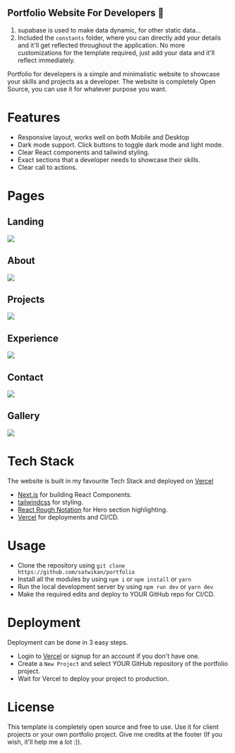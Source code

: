 <!-- https://www.freecodecamp.org/news/how-to-build-a-portfolio-site-with-nextjs-tailwindcss -->
## Portfolio Website For Developers 💯
1. supabase is used to make data dynamic, for other static data...
2. Included the `constants` folder, where you can directly add your details and it'll get reflected throughout the application. No more customizations for the template required, just add your data and it'll reflect immediately.

Portfolio for developers is a simple and minimalistic website to showcase your skills and projects as a developer. The website is completely Open Source, you can use it for whatever purpose you want.

<!-- ![HomeGif]() -->

# Features

- Responsive layout, works well on both Mobile and Desktop
- Dark mode support. Click buttons to toggle dark mode and light mode.
- Clear React components and tailwind styling.
- Exact sections that a developer needs to showcase their skills.
- Clear call to actions.

# Pages

## Landing

<img src="https://github.com/Satwikan/portfolio/blob/master/demo-images/home.png">

## About

<img src="https://github.com/Satwikan/portfolio/blob/master/demo-images/about.png">

## Projects

<img src="https://github.com/Satwikan/portfolio/blob/master/demo-images/projects.png">

## Experience

<img src="https://github.com/Satwikan/portfolio/blob/master/demo-images/experience.png">

## Contact

<img src="https://github.com/Satwikan/portfolio/blob/master/demo-images/contact.png">

## Gallery
<img src="https://github.com/Satwikan/portfolio/blob/master/demo-images/gallery.png">

# Tech Stack

The website is built in my favourite Tech Stack and deployed on [Vercel](https://vercel.com)

- [Next.js](https://nextjs.org) for building React Components.
- [tailwindcss](https://tailwindcss.com) for styling.
- [React Rough Notation](https://roughnotation.com) for Hero section highlighting.
- [Vercel](https://vercel.com) for deployments and CI/CD.

# Usage

- Clone the repository using `git clone https://github.com/satwikan/portfolio`
- Install all the modules by using `npm i` or `npm install` or `yarn`
- Run the local development server by using `npm run dev` or `yarn dev`
- Make the required edits and deploy to YOUR GitHub repo for CI/CD.

# Deployment

Deployment can be done in 3 easy steps.

- Login to [Vercel](https://vercel.com) or signup for an account if you don't have one.
- Create a `New Project` and select YOUR GitHub repository of the portfolio project.
- Wait for Vercel to deploy your project to production.

# License

This template is completely open source and free to use. Use it for client projects or your own portfolio project. Give me credits at the footer (If you wish, it'll help me a lot :)).

<!-- # Support -->

